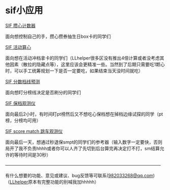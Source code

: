 ﻿# sif小应用

[SIF 攒心计数器](https://aruyuna9531.github.io/LoveLiveSIFLovecaCalculator.html)

面向想控制自己的手，攒心攒券抽生日box卡的同学们

[SIF 活动算心](https://aruyuna9531.github.io/heartcounter.html)

面向想在活动冲档拿卡的同学们（LLhelper很多区没有推出4倍计算或者没考虑其他因素（散拉的隐藏点等），这里应该会更精准一些。当然到了后期只需要吃1颗心时，可以手工统筹规划一下是否一定要吃，如果结束当天没时间就吃）

[SIF 分数档线预测](https://aruyuna9531.github.io/ScoreBorder.html)

面向想盯分榜线决定是否刷分的同学们

[SIF 保档观测仪](https://aruyuna9531.github.io/SafetyTest.html)

面向最后2小时，有时间盯pt榜然后又不想吃心保档想在掉档边缘试探的同学（pt榜，分榜均可用）

[SIF score match 跳车观测仪](https://aruyuna9531.github.io/SMquitTest.html)

面向最后一天，想通过秒退保smpt的同学们的参考器（输入数字一定要快，否则局开了我不负责hhhh或者你可以人齐了先切到后台算完再决定打不打，sm结算允许的等待时间是30秒）

———————————————————————————————————

有什么想要的功能、意见或建议、bug反馈等可联系(982033268@qq.com) （[LLhelper](http://llhelper.com)原本有完整功能的别喊我加hhhhh）
